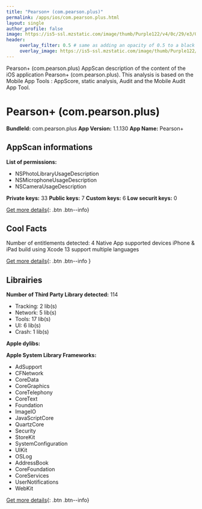 ```yaml
---
title: "Pearson+ (com.pearson.plus)"
permalink: /apps/ios/com.pearson.plus.html
layout: single
author_profile: false
image: https://is5-ssl.mzstatic.com/image/thumb/Purple122/v4/0c/29/e3/0c29e38d-b57f-5f17-6eeb-f653bf439b74/AppIcon-1x_U007emarketing-0-7-0-85-220.png/512x512bb.jpg
header: 
     overlay_filter: 0.5 # same as adding an opacity of 0.5 to a black background
     overlay_image: https://is5-ssl.mzstatic.com/image/thumb/Purple122/v4/0c/29/e3/0c29e38d-b57f-5f17-6eeb-f653bf439b74/AppIcon-1x_U007emarketing-0-7-0-85-220.png/512x512bb.jpg
---
```

Pearson+ (com.pearson.plus) AppScan description of the content of the iOS application Pearson+ (com.pearson.plus). This analysis is based on the Mobile App Tools : AppScore, static analysis, Audit and the Mobile Audit App Tool.

# Pearson+ (com.pearson.plus)

**BundleId:** com.pearson.plus
**App Version:** 1.1.130
**App Name:** Pearson+


## AppScan informations 

**List of permissions:** 
- NSPhotoLibraryUsageDescription
- NSMicrophoneUsageDescription
- NSCameraUsageDescription
  
  
**Private keys:** 33
**Public keys:** 7
**Custom keys:** 6
**Low securit keys:** 0
  
[Get more details](/pricing.html){: .btn .btn--info}

## Cool Facts

Number of entitlements detected: 4
Native App
supported devices iPhone & iPad
build using Xcode 13
support multiple languages
  
[Get more details](/pricing.html){: .btn .btn--info }

## Librairies 
**Number of Third Party Library detected:** 114
- Tracking: 2 lib(s)
- Network: 5 lib(s)
- Tools: 17 lib(s)
- UI: 6 lib(s)
- Crash: 1 lib(s)


**Apple dylibs:**


**Apple System Library Frameworks:**
- AdSupport
- CFNetwork
- CoreData
- CoreGraphics
- CoreTelephony
- CoreText
- Foundation
- ImageIO
- JavaScriptCore
- QuartzCore
- Security
- StoreKit
- SystemConfiguration
- UIKit
- OSLog
- AddressBook
- CoreFoundation
- CoreServices
- UserNotifications
- WebKit


  
[Get more details](/pricing.html){: .btn .btn--info}

